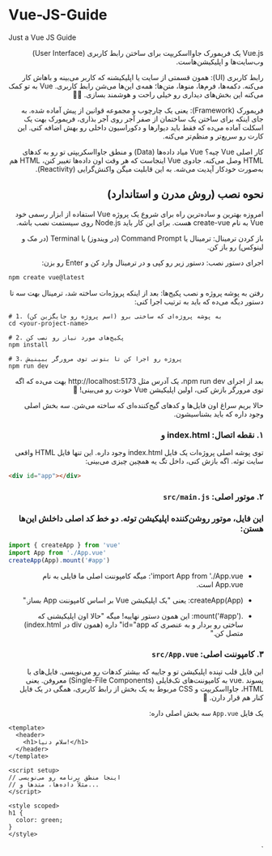 # Vue-JS-Guide
Just a Vue JS Guide

<div dir="rtl">
Vue.js یک فریمورک جاوااسکریپت برای ساختن رابط کاربری (User Interface) وب‌سایت‌ها و اپلیکیشن‌هاست.

رابط کاربری (UI): همون قسمتی از سایت یا اپلیکیشنه که کاربر می‌بینه و باهاش کار می‌کنه. دکمه‌ها، فرم‌ها، منوها، متن‌ها؛ همه‌ی این‌ها می‌شن رابط کاربری. Vue به تو کمک می‌کنه این بخش‌های دیداری رو خیلی راحت و هوشمند بسازی. 👨‍🎨

فریمورک (Framework): یعنی یک چارچوب و مجموعه قوانین از پیش آماده شده. به جای اینکه برای ساختن یک ساختمان از صفر آجر روی آجر بذاری، فریمورک بهت یک اسکلت آماده می‌ده که فقط باید دیوارها و دکوراسیون داخلی رو بهش اضافه کنی. این کارت رو سریع‌تر و منظم‌تر می‌کنه.



کار اصلی Vue چیه؟
Vue میاد داده‌ها (Data) و منطق جاوااسکریپتی تو رو به کدهای HTML وصل می‌کنه. جادوی Vue اینجاست که هر وقت اون داده‌ها تغییر کنن، HTML هم به‌صورت خودکار آپدیت می‌شه. به این قابلیت میگن واکنش‌گرایی (Reactivity).


## نحوه نصب (روش مدرن و استاندارد)
امروزه بهترین و ساده‌ترین راه برای شروع یک پروژه Vue استفاده از ابزار رسمی خود Vue به نام create-vue هست. برای این کار باید Node.js روی سیستمت نصب باشه.

باز کردن ترمینال: ترمینال یا Command Prompt (در ویندوز) یا Terminal (در مک و لینوکس) رو باز کن.

اجرای دستور نصب: دستور زیر رو کپی و در ترمینال وارد کن و Enter رو بزن:
</div>



```bash
npm create vue@latest
```
<div dir="rtl">
رفتن به پوشه پروژه و نصب پکیج‌ها: بعد از اینکه پروژه‌ات ساخته شد، ترمینال بهت سه تا دستور دیگه می‌ده که باید به ترتیب اجرا کنی:
</div>

```
# 1. به پوشه پروژه‌ای که ساختی برو (اسم پروژه رو جایگزین کن)
cd <your-project-name>

# 2. پکیج‌های مورد نیاز رو نصب کن
npm install

# 3. پروژه رو اجرا کن تا بتونی توی مرورگر ببینیش
npm run dev
```
<div dir="rtl">

بعد از اجرای npm run dev، یک آدرس مثل http://localhost:5173 بهت می‌ده که اگه توی مرورگر بازش کنی، اولین اپلیکیشن Vue خودت رو می‌بینی! 🥳


حالا بریم سراغ اون فایل‌ها و کدهای گیج‌کننده‌ای که ساخته می‌شن. سه بخش اصلی وجود داره که باید بشناسیشون.

### ۱. نقطه اتصال: index.html و <div id="app"> 
توی پوشه اصلی پروژه‌ات یک فایل index.html وجود داره. این تنها فایل HTML واقعی سایت توئه. اگه بازش کنی، داخل تگ <body> یه همچین چیزی می‌بینی:
</div>

```html
<div id="app"></div>
```
<div dir="rtl">

### ۲. موتور اصلی: `src/main.js` 
### این فایل، موتور روشن‌کننده اپلیکیشن توئه. دو خط کد اصلی داخلش این‌ها هستن:
</div>

```js
import { createApp } from 'vue'
import App from './App.vue'
createApp(App).mount('#app')
```
<div dir="rtl">

  - import App from './App.vue': میگه کامپوننت اصلی ما فایلی به نام App.vue است.

  - createApp(App): یعنی "یک اپلیکیشن Vue بر اساس کامپوننت App بساز."

  - .mount('#app'): این همون دستور نهاییه! میگه "حالا اون اپلیکیشنی که ساختی رو بردار و به عنصری که id="app" داره (همون div در index.html) متصل کن."

### ۳. کامپوننت اصلی: `src/App.vue`

این فایل قلب تپنده اپلیکیشن تو و جاییه که بیشتر کدهات رو می‌نویسی. فایل‌های با پسوند .vue به کامپوننت‌های تک‌فایلی (Single-File Components) معروفن. یعنی HTML، جاوااسکریپت و CSS مربوط به یک بخش از رابط کاربری، همگی در یک فایل کنار هم قرار دارن. 🧱

یک فایل `App.vue` سه بخش اصلی داره:
</div>


```vue
<template>
  <header>
    <h1>سلام دنیا!</h1>
  </header>
</template>

<script setup>
// اینجا منطق برنامه رو می‌نویسی
// مثلاً داده‌ها، متدها و...
</script>

<style scoped>
h1 {
  color: green;
}
</style>

```
<div dir="rtl">
  `<template>` : هرچیزی که کاربر قراره ببینه (ساختار HTML کامپوننت) اینجا قرار می‌گیره.

  `<script setup>` : مغز کامپوننت. داده‌ها، توابع و تمام منطق جاوااسکریپتی اینجا نوشته می‌شه.

 `<style scoped>` : کدهای CSS برای خوشگل کردن کامپوننت. کلمه scoped خیلی مهمه، چون باعث می‌شه این استایل‌ها فقط روی همین کامپوننت اعمال بشن و روی بقیه بخش‌های سایت تأثیر نذارن.


  خلاصه کل داستان:
`main.js` کامپوننت `App.vue` رو برمی‌داره، اون رو به یک اپلیکیشن کامل تبدیل می‌کنه و در نهایت کل اپلیکیشن رو داخل `<div id="app">` در فایل index.html "تزریق" یا mount می‌کنه تا در مرورگر قابل دیدن باشه.



### واکنشگرایی (Reactivity) در Vue
واکنش‌گرایی یعنی وقتی داده‌های شما در بخش <script> تغییر می‌کنند، بخش <template> (یا همان ظاهر سایت) به صورت خودکار و بدون نیاز به رفرش صفحه، آپدیت می‌شود. Vue این کار را از طریق چند ابزار کلیدی انجام می‌دهد که در کد شما استفاده شده‌اند.


### ref
`ref` یک تابع در Vue است که به شما اجازه می‌دهد یک متغیر "واکنش‌گرا" یا `reactive` بسازید.

کاربرد: وقتی می‌خواهید یک مقدار (مثل یک رشته متن، عدد یا حتی یک آبجکت) داشته باشید که با تغییر آن، ظاهر برنامه هم تغییر کند، از ref استفاده می‌کنید.

نحوه کار: ref مقدار شما را در یک آبجکت خاص قرار می‌دهد. برای دسترسی به مقدار اصلی در بخش `<script>` باید از .value استفاده کنید. اما در بخش `<template>`، ویو به صورت هوشمند این کار را برای شما انجام می‌دهد و نیازی به .value نیست.
javascript
```javascript

import {ref} from 'vue'
const appName = ref("My new task manager")
```
اینجا appName یک رفرنس واکنش‌گرا است. اگر بخواهید در یک تابع جاوااسکریپتی آن را تغییر دهید، باید بنویسید: `appName.value = "New Title".`
مثال
```vue
<script setup>
import {ref} from 'vue'
// const appName="My new task manager"

const appName = ref("My new task manager")
// alert(appName);   did not output the resulst
alert(appName.value)
```

#### ref for primitives
مشابه بالا برای داده های عادی
#### ref for arrays
اینحا باید از reactive استفاده کنیم بنابراین به پروژه اضافه میکنیم
```vue
script setup>
import {ref,reactive} from 'vue'
```
و سپس برای این آرایه مینویسیم
‍‍‍```vue
task = ['a','b','c']
const task = reactive(['a','b','c'])



در v-for, ویژگی key یک شناسه منحصر به فرد برای هر آیتم در لیست است. این به Vue کمک می‌کند تا بفهمد هر آیتم در لیست داده‌ها دقیقاً با کدام عنصر در صفحه (DOM) مطابقت دارد.

به زبان ساده، key مثل شماره پلاک برای ماشین‌ها یا کد ملی برای افراد عمل می‌کند.

چرا key ضروری است؟
وقتی لیست شما تغییر می‌کند (مثلاً یک آیتم اضافه، حذف یا جابجا می‌شود)، Vue باید بفهمد که چگونه صفحه را به بهینه‌ترین شکل ممکن به‌روزرسانی کند.

ردیابی هویت (Identity Tracking):
key به Vue اجازه می‌دهد تا هر آیتم را به طور دقیق ردیابی کند. وقتی ترتیب لیست عوض می‌شود، Vue به جای اینکه محتوای عناصر را تغییر دهد، خود عناصر را جابجا می‌کند که بسیار بهینه‌تر است.

جلوگیری از باگ‌های غیرمنتظره:
بدون key، اگر ترتیب آیتم‌ها تغییر کند، Vue ممکن است دچار خطا شود. برای مثال، اگر لیستی از فیلدهای ورودی (<input>) داشته باشید و آیتم دوم را حذف کنید، ممکن است متنی که در فیلد سوم تایپ کرده بودید، به اشتباه در فیلد دوم باقی بماند. key این مشکل را با اطمینان از اینکه هر داده به عنصر صحیح خود متصل است، حل می‌کند.



#### بهترین روش برای انتخاب key چیست؟
✅ بهترین انتخاب: یک مقدار منحصر به فرد و ثابت برای هر آیتم. معمولاً این مقدار، id آیتم است که از دیتابیس می‌آید.

```vue
<div v-for="item in items" :key="item.id">
  {{ item.text }}
</div>
```
#### ❌ انتخاب‌های نامناسب:

استفاده از index: استفاده از index آرایه به عنوان key (:key="index") توصیه نمی‌شود، مگر اینکه لیست شما کاملاً ثابت باشد و هیچ‌گاه ترتیب آن عوض نشود یا آیتمی از وسط آن حذف/اضافه نگردد. زیرا با تغییر ترتیب لیست، index ها نیز تغییر کرده و Vue دچار همان سردرگمی می‌شود.

استفاده از خود آبجکت (:key="task"): کاری که شما در کدتان انجام داده‌اید، یعنی استفاده از خود آبجکت به عنوان key، در Vue 3 کار می‌کند اما بهترین روش نیست. همیشه استفاده از یک شناسه ساده و یکتا (مثل عدد یا رشته) اولویت دارد.

خلاصه: key برای عملکرد صحیح و بهینه v-for حیاتی است. همیشه سعی کنید یک شناسه منحصر به فرد و پایدار برای آن فراهم کنید.


#### یک مثال کامل و خوب برای نمایش آرایه‌ای از اطلاعات در باکس‌های مجزا با استفاده از reactive، v-for و key

این کد یک کامپوننت کامل Vue است که می‌توانید آن را مستقیماً استفاده کنید.

```vue
<script setup>
import { reactive } from 'vue'

// با استفاده از reactive، یک آبجکت state می‌سازیم که شامل آرایه‌ی ماست.
// کل این آبجکت و آرایه‌ی درون آن واکنش‌گرا (reactive) خواهند بود.
const state = reactive({
  features: [
    {
      id: 1,
      icon: '🎨',
      title: 'طراحی مدرن',
      description: 'طراحی‌های جذاب و کاربرپسند بر اساس آخرین ترندهای روز دنیا.'
    },
    {
      id: 2,
      icon: '💻',
      title: 'توسعه واکنش‌گرا',
      description: 'نمایش بی‌نقص وب‌سایت شما در تمام دستگاه‌ها، از موبایل تا دسکتاپ.'
    },
    {
      id: 3,
      icon: '🚀',
      title: 'بهینه‌سازی سرعت',
      description: 'بارگذاری سریع صفحات برای بهبود تجربه کاربری و رتبه بهتر در موتورهای جستجو.'
    }
  ]
})
</script>

<template>
  <div class="features-container">
    <div v-for="feature in state.features" :key="feature.id" class="feature-box">
      <div class="icon">{{ feature.icon }}</div>
      <h3>{{ feature.title }}</h3>
      <p>{{ feature.description }}</p>
    </div>
  </div>
</template>

<style scoped>
.features-container {
  display: flex;
  justify-content: center;
  gap: 20px; /* فاصله بین باکس‌ها */
  flex-wrap: wrap; /* برای نمایش بهتر در صفحه‌های کوچک */
  padding: 20px;
  font-family: sans-serif;
}

.feature-box {
  border: 1px solid #e0e0e0;
  border-radius: 8px;
  padding: 20px;
  width: 250px;
  text-align: center;
  box-shadow: 0 4px 6px rgba(0, 0, 0, 0.1);
  transition: transform 0.2s;
}

.feature-box:hover {
  transform: translateY(-5px); /* افکت شناور شدن باکس */
}

.feature-box .icon {
  font-size: 40px;
  margin-bottom: 15px;
}

.feature-box h3 {
  color: #333;
  margin-bottom: 10px;
}

.feature-box p {
  color: #666;
  font-size: 14px;
  line-height: 1.6;
}
</style>

```

`{{ }} (Text Interpolation)`
این علامت که به آن "Mustache syntax" هم می‌گویند، ساده‌ترین راه برای نمایش داده‌های واکنش‌گرا در HTML است. به این کار "اتصال داده یک‌طرفه" (One-way data binding) می‌گویند، چون داده فقط از `<script>` به `<template>` می‌رود.

کاربرد: نمایش محتوای یک متغیر جاوااسکریپت در تگ‌های HTML.

نحوه کار: هر چیزی که داخل `{{ }}` قرار بگیرد، با مقدار متغیر همنامش در `<script>` جایگزین می‌شود و هر وقت آن متغیر تغییر کند، این قسمت هم خودکار آپدیت می‌شود.
```vue
<h1>
  {{appName}}
</h1>
```
این کد مقدار appName را در تگ `<h1>` نمایش می‌دهد. در ابتدا، "My new task manager" را نشان می‌دهد. اگر appName تغییر کند، این عنوان هم فوراً عوض می‌شود.


### v-model
v-model برای ایجاد "اتصال داده دوطرفه" (Two-way data binding) استفاده می‌شود، معمولاً روی تگ‌های فرم مثل `<input>, <textarea> و <select>.`

کاربرد: همگام‌سازی مقدار یک فیلد ورودی با یک متغیر واکنش‌گرا.

نحوه کار: v-model دو کار را همزمان انجام می‌دهد:

مقدار متغیر (appName) را در فیلد` <input>` نمایش می‌دهد.

هر وقت کاربر چیزی در `<input>` تایپ کند، مقدار متغیر appName را فوراً آپدیت می‌کند.

```html <input type="text" v-model="appName">```

این کد یک ارتباط زنده و دوطرفه بین فیلد ورودی و متغیر appName برقرار می‌کند:

وقتی صفحه بارگذاری می‌شود، این فیلد ورودی مقدار "My new task manager" را نشان می‌دهد.

اگر شما در این فیلد تایپ کنید و آن را به "My Awesome Tasks" تغییر دهید، متغیر appName هم فوراً به همین مقدار جدید آپدیت می‌شود.

چون appName آپدیت شده، تگ `<h1>{{appName}}</h1>` هم بلافاصله "My Awesome Tasks" را نمایش می‌دهد. ✅

این سه مفهوم در کنار هم، هسته‌ی اصلی واکنش‌گرایی در Vue را تشکیل می‌دهند و به شما اجازه می‌دهند به سادگی برنامه‌های پویا و تعاملی بسازید.

### ساخت کامپوننت جدا از مثال قبلی
 برای ساخت کامپوننت‌های قابل استفاده مجدد (reusable) ما مثال قبلی را به دو فایل تقسیم می‌کنیم: App.vue به عنوان والد و FeaturesContainer.vue به عنوان فرزند. 
 ##### بنابراین محتوای features-container رو به داخل یک پوشه جدا در components به همین نام میذاریم

ابتدا، ساختار پوشه‌ها به این شکل خواهد بود:
```less
src/
├── components/
│   └── FeaturesContainer.vue  (کامپوننت فرزند)
└── App.vue                    (کامپوننت والد)
```
#### ۱. کامپوننت والد (App.vue)
این کامپوننت داده‌ها را در خود نگه می‌دارد و آن‌ها را از طریق prop به کامپوننت فرزند ارسال می‌کند.
```vue
<script setup>
import { reactive } from 'vue'
// 1. کامپوننت فرزند را وارد می‌کنیم
import FeaturesContainer from './components/FeaturesContainer.vue'

// 2. داده‌ها همچنان در کامپوننت والد تعریف می‌شوند
const state = reactive({
  features: [
    {
      id: 1,
      icon: '🎨',
      title: 'طراحی مدرن',
      description: 'طراحی‌های جذاب و کاربرپسند بر اساس آخرین ترندهای روز دنیا.'
    },
    {
      id: 2,
      icon: '💻',
      title: 'توسعه واکنش‌گرا',
      description: 'نمایش بی‌نقص وب‌سایت شما در تمام دستگاه‌ها، از موبایل تا دسکتاپ.'
    },
    {
      id: 3,
      icon: '🚀',
      title: 'بهینه‌سازی سرعت',
      description: 'بارگذاری سریع صفحات برای بهبود تجربه کاربری و رتبه بهتر در موتورهای جستجو.'
    }
  ]
})
</script>

<template>
  <main>
    <h1>ویژگی‌های ما</h1>
    <FeaturesContainer :featuresList="state.features" />
  </main>
</template>

<style>
/* استایل‌های عمومی می‌توانند اینجا باشند */
main {
  text-align: center;
  font-family: sans-serif;
}
</style>
```
#### ۲. کامپوننت فرزند (FeaturesContainer.vue)
این کامپوننت داده‌ها را از والد دریافت می‌کند و وظیفه‌ی نمایش آن‌ها را بر عهده دارد. این کامپوننت هیچ داده‌ای از خودش ندارد و کاملاً به prop دریافتی وابسته است.
```vue
<script setup>
import { defineProps } from 'vue'

// 1. با defineProps مشخص می‌کنیم که این کامپوننت منتظر دریافت یک prop به نام 'featuresList' است.
const props = defineProps(['featuresList'])

// نکته: روش بهتر و دقیق‌تر برای تعریف props به صورت آبجکت است:
// defineProps({
//   featuresList: {
//     type: Array,
//     required: true
//   }
// })
</script>

<template>
  <div class="features-container">
    <div v-for="feature in featuresList" :key="feature.id" class="feature-box">
      <div class="icon">{{ feature.icon }}</div>
      <h3>{{ feature.title }}</h3>
      <p>{{ feature.description }}</p>
    </div>
  </div>
</template>

<style scoped>
/* تمام استایل‌های مربوط به باکس‌ها به اینجا منتقل شده‌اند */
.features-container {
  display: flex;
  justify-content: center;
  gap: 20px;
  flex-wrap: wrap;
  padding: 20px;
}

.feature-box {
  border: 1px solid #e0e0e0;
  border-radius: 8px;
  padding: 20px;
  width: 250px;
  text-align: center;
  box-shadow: 0 4px 6px rgba(0, 0, 0, 0.1);
  transition: transform 0.2s;
}

.feature-box:hover {
  transform: translateY(-5px);
}

.feature-box .icon {
  font-size: 40px;
  margin-bottom: 15px;
}

.feature-box h3 {
  color: #333;
  margin-bottom: 10px;
}

.feature-box p {
  color: #666;
  font-size: 14px;
  line-height: 1.6;
}
</style>

```
<div dir="rtl">

  


## این ساختار چگونه کار می‌کند؟
App.vue (والد): مسئول اصلی داده‌هاست. آرایه features را می‌سازد.

ارسال Prop: کامپوننت App.vue با استفاده از سینتکس :featuresList="state.features"، کل آرایه را به عنوان یک "ویژگی" یا prop به کامپوننت فرزند پاس می‌دهد.

FeaturesContainer.vue (فرزند): این کامپوننت کاملاً " نمایشی" (Presentational) است.

دریافت Prop: با استفاده از defineProps(['featuresList'])، کامپوننت فرزند اعلام می‌کند که یک ورودی به نام featuresList دریافت خواهد کرد.

نمایش داده: حلقه v-for حالا به جای اینکه روی داده‌ی محلی اجرا شود، روی prop دریافتی (featuresList) اجرا شده و باکس‌ها را بر اساس آن می‌سازد.

این الگو به شما اجازه می‌دهد FeaturesContainer را در هر جای دیگری از برنامه با هر آرایه‌ی دیگری که ساختار مشابهی داشته باشد، مجدداً استفاده کنید.
</div>



 ## چرا نمی‌توانیم prop را مستقیم تغییر دهیم؟
تصور کنید کامپوننت والد (مثلاً App.vue) یک "مدیر" است و کامپوننت فرزند (Task.vue) یک "کارمند".

دستور از بالا به پایین (Props): مدیر (والد) به کارمند (فرزند) یک دستور کار می‌دهد. این دستور کار همان prop است. در مثال شما، والد به فرزند می‌گوید: «این تسک را بگیر (task) که وضعیت فعلی آن completed: false است.»

تغییر غیرمجاز: حالا اگر کارمند (فرزند) سرخود تصمیم بگیرد و روی برگه دستور کار بنویسد «انجام شد» و وضعیت آن را تغییر دهد، مدیر اصلی (والد) از این تغییر خبردار نمی‌شود. در دنیای واقعی، این کار باعث ناهماهنگی و بی‌نظمی می‌شود.

در Vue هم همین‌طور است:

منبع اصلی داده (Source of Truth) در کامپوننت والد قرار دارد.

فرزند فقط داده را به عنوان prop دریافت می‌کند تا نمایش دهد.

اگر فرزند مستقیماً prop را تغییر دهد، والد متوجه نمی‌شود و این قانون "جریان داده یک‌طرفه" را نقض می‌کند. Vue برای جلوگیری از این بی‌نظمی، به شما خطا می‌دهد یا تغییر اعمال نمی‌شود.


 ## راه حل صحیح: گزارش دادن به مدیر (Emit کردن Event)
راه درست این است که کارمند (فرزند) به مدیر (والد) اطلاع دهد که تغییری لازم است. این اطلاع‌رسانی از طریق ارسال یک رویداد (Event) انجام می‌شود.



## مثال کامل: والد و فرزند
بیایید یک مثال کامل از والد (TodoList.vue) و فرزند (Task.vue) ببینیم.

#### 1. کامپوننت فرزند (Task.vue)
این کامپوننت مسئول نمایش یک تسک و اطلاع‌رسانی برای تغییر وضعیت است.
```vue
<script setup>
  // 1. تسک را به عنوان prop دریافت می‌کند
  const props = defineProps(['task'])

  // 2. رویدادی که قرار است به والد ارسال شود را تعریف می‌کند
  const emit = defineEmits(['toggle-status'])
</script>

<template>
  <div class="task">
    <h3>{{ task.name }}</h3>
    <div class="task-check">
      <input 
        type="checkbox" 
        :checked="task.completed"
        
        @change="emit('toggle-status', task.id)" 
      />
      <label>Done</label>
    </div>
  </div>
</template>
```
#### 2. کامپوننت والد (TodoList.vue)
این کامپوننت لیست تسک‌ها را مدیریت می‌کند و به رویدادهای فرزند گوش می‌دهد.

```vue
<script setup>
  import { ref } from 'vue'
  import Task from './Task.vue' // کامپوننت فرزند را وارد می‌کنیم

  // 1. منبع اصلی داده‌ها (State) در والد قرار دارد
  const tasks = ref([
    { id: 1, name: 'یادگیری Vue', completed: false },
    { id: 2, name: 'نوشیدن قهوه', completed: true },
    { id: 3, name: 'استراحت کردن', completed: false }
  ])

  // 3. این متد زمانی اجرا می‌شود که رویداد 'toggle-status' از فرزند دریافت شود
  function handleToggleStatus(taskId) {
    // تسک مورد نظر را پیدا می‌کند
    const taskToUpdate = tasks.value.find(t => t.id === taskId)
    
    // و وضعیت آن را در داده اصلی (که متعلق به والد است) تغییر می‌دهد
    if (taskToUpdate) {
      taskToUpdate.completed = !taskToUpdate.completed
    }
  }
</script>

<template>
  <h1>لیست کارهای من</h1>
  <div v-for="task in tasks" :key="task.id">
    <Task :task="task" @toggle-status="handleToggleStatus" />
  </div>
</template>

```
<div dir="rtl">
emit در Vue یک سیستم پیام‌رسانی است که به کامپوننت فرزند (Child) اجازه می‌دهد با کامپوننت والد (Parent) خود صحبت کند.

تصور کنید emit مانند یک "زنگ" یا "اعلان" است. فرزند نمی‌تواند مستقیماً داده‌های والد را تغییر دهد (چون این کار باعث بی‌نظمی می‌شود)، اما می‌تواند زنگ را به صدا درآورد تا به والد بگوید: «یک اتفاقی افتاده، لطفاً شما کاری انجام بده!»

## چرا به emit نیاز داریم؟ (قانون جریان داده یک‌طرفه)
در Vue، داده‌ها همیشه از بالا به پایین جریان دارند:

والد به فرزند (Props 🔽): والد از طریق props به فرزند داده می‌دهد.

فرزند به والد (Events 🔼): فرزند نباید مستقیماً آن prop را تغییر دهد. در عوض، باید یک رویداد (event) را به سمت بالا emit (منتشر) کند تا به والد اطلاع دهد که تغییری لازم است.

این قانون باعث می‌شود که همیشه بدانیم منبع اصلی تغییرات کجاست (در والد) و دیباگ کردن کد بسیار آسان‌تر شود.
</div>

## emit چطور کار می‌کند؟ (یک مثال ساده)
بیایید یک مثال خیلی ساده را در نظر بگیریم: یک کامپوننت والد که یک عدد را نمایش می‌دهد و یک کامپوننت فرزند که یک دکمه برای افزایش آن عدد دارد.

#### مرحله ۱: فرزند (ButtonComponent.vue) زنگ را آماده می‌کند
فرزند ابتدا باید اعلام کند که چه نوع "زنگ" یا رویدادی را می‌تواند به صدا درآورد.
```vue

<script setup>
// 1. تعریف می‌کنیم که این کامپوننت می‌تواند رویدادی به نام 'increase-count' را emit کند
const emit = defineEmits(['increase-count'])
</script>

<template>
  <button @click="emit('increase-count')">
    افزایش بده
  </button>
</template>

```
defineEmits: به Vue می‌گوید که این کامپوننت چه رویدادهایی را ارسال خواهد کرد.

`emit('increase-count'):` این همان به صدا درآوردن زنگ است.

#### مرحله ۲: والد (Counter.vue) به زنگ گوش می‌دهد
والد کامپوننت فرزند را در تمپلیت خود قرار می‌دهد و مشخص می‌کند که اگر زنگ increase-count به صدا درآمد، چه کاری باید انجام دهد.

```vue
<script setup>
import { ref } from 'vue'
import ButtonComponent from './ButtonComponent.vue'

// داده اصلی در والد قرار دارد
const count = ref(0)

// 3. این تابع زمانی اجرا می‌شود که رویداد از فرزند دریافت شود
function handleIncrease() {
  count.value++
}
</script>

<template>
  <h1>شمارنده: {{ count }}</h1>
  
  <ButtonComponent @increase-count="handleIncrease" />
</template>
```


```js
// عدد 5 را همراه با رویداد ارسال می‌کنیم
emit('increase-by', 5)
```
#### (والد)
```vue
<script setup>
function handleIncrease(amount) { // مقدار 5 اینجا دریافت می‌شود
  count.value += amount
}
</script>

<template>
  <ButtonComponent @increase-by="handleIncrease" />
</template>

```


## جمع‌بندی
Prop (داده به پایین 🔽): والد از طریق :task="task" داده را به فرزند می‌دهد.

Emit (رویداد به بالا 🔼): فرزند از طریق @toggle-status="handleToggleStatus" به والد اطلاع می‌دهد که تغییری رخ داده است.

State Management (مدیریت در والد 🧠): والد مسئول نهایی تغییر دادن داده‌هاست.

این الگو باعث می‌شود کد شما بسیار خواناتر، قابل پیش‌بینی‌تر و برای دیباگ کردن آسان‌تر باشد.


-‍‍------

***

ــــــــــــ


## داستان Mount در Vue 3: از ایده تا نمایش 🚀
تصور کن یه ایده عالی برای یه اپلیکیشن وب داری. با Vue 3 شروع به کدنویسی می‌کنی و کلی کامپوننت‌ خفن می‌سازی. این کامپوننت‌ها مثل قطعات لگو هستن: به تنهایی وجود دارن ولی هنوز به هم وصل نشدن و کسی نمی‌تونه اون‌ها رو ببینه. اینجا قهرمان داستان ما، یعنی mount وارد می‌شه.
mount در واقع پلیه بین دنیای مجازی Vue (کدهات) و دنیای واقعی مرورگر (صفحه‌ای که کاربر می‌بینه). تا وقتی که mount رو صدا نزنی، اپلیکیشن تو فقط در حافظه وجود داره و هیچ اثری ازش روی صفحه نیست.


## mount 
دستور شروع و نمایش اپلیکیشن Vue در مرورگره.

## beforeMount 
درست قبل از نمایش، وقتی همه چیز در حافظه آمادست، اجرا می‌شه.

## mounted 
درست بعد از اینکه اپلیکیشن روی صفحه نمایش داده شد و قابل دیدن بود، اجرا می‌شه و بهترین مکان برای دستکاری مستقیم DOM است.
</div>


مثال کاربردی برای beforeMount
فرض کنید می‌خواهیم قبل از نمایش کامپوننت، یک سری داده را از یک منبع خارجی (مثلاً یک API) فراخوانی کنیم. اما نمی‌خواهیم این کار را در setup یا created انجام دهیم، چون می‌خواهیم تا آخرین لحظه‌ی ممکن قبل از رندر شدن صبر کنیم.

در این مثال، ما یک تایمر ساده را شبیه‌سازی می‌کنیم که قبل از mount شدن، یک مقدار را تنظیم می‌کند.



```html
  <!DOCTYPE html>
  <html lang="fa" dir="rtl">
  <head>
      <title>مثال beforeMount</title>
      <script src="https://unpkg.com/vue@3"></script>
      <style>
          #app {
              padding: 20px;
              border: 2px solid #42b983;
              border-radius: 8px;
              text-align: center;
          }
      </style>
  </head>
  <body>
  
  <div id="app"></div>
  
  <script>
      const { createApp, ref, onBeforeMount, onMounted } = Vue;
  
      createApp({
          setup() {
              // یک ref برای دسترسی به عنصر اصلی در DOM
              const rootElement = ref(null);
              const initialData = ref('در حال بارگذاری...');
  
              console.log('۱. کامپوننت در حال setup شدن است.');
  
              // onBeforeMount یک هوک واقعی است!
              onBeforeMount(() => {
                  console.log('۲. onBeforeMount اجرا شد: آماده برای اتصال به DOM.');
                  
                  // در این لحظه، DOM هنوز ساخته نشده و در دسترس نیست.
                  // اگر تلاش کنیم به عنصر دسترسی پیدا کنیم، null خواهد بود.
                  console.log('مقدار rootElement در beforeMount:', rootElement.value); // خروجی: null
  
                  // یک کار منطقی برای این مرحله:
                  // فرض کنید یک محاسبه یا تنظیم اولیه قبل از رندر نیاز داریم
                  initialData.value = 'اطلاعات اولیه تنظیم شد!';
              });
  
              onMounted(() => {
                  console.log('۳. onMounted اجرا شد: کامپوننت به DOM متصل شد.');
                  
                  // حالا کامپوننت به صفحه اضافه شده و می‌توانیم به عناصر آن دسترسی داشته باشیم.
                  console.log('مقدار rootElement در mounted:', rootElement.value); // خروجی: <div id="app">...</div>
                  
                  // می‌توانیم DOM را دستکاری کنیم
                  rootElement.value.style.backgroundColor = '#e0f2f1';
              });
  
              return {
                  rootElement,
                  initialData
              };
          },
          // با استفاده از ref به عنصر اصلی متصل می‌شویم
          template: 
              <div ref="rootElement">
                  <h1>وضعیت کامپوننت</h1>
                  <p>{{ initialData }}</p>
              </div>
         
      }).mount('#app');
  </script>
  
  </body>
  </html>

```


## Slot در Vue JS
 اسلات (Slot) در Vue.js 3 یک مکانیزم قدرتمند برای توزیع محتوا (Content Distribution) است. به زبان ساده، اسلات به شما اجازه می‌دهد تا در یک کامپوننت فرزند (Child Component)، فضایی را به عنوان "جایگاه" تعریف کنید که کامپوننت والد (Parent Component) بتواند محتوای دلخواه خود را در آن قرار دهد. این کار باعث می‌شود کامپوننت‌های شما بسیار انعطاف‌پذیر و قابل استفاده مجدد (reusable) شوند.

 تصور کنید می‌خواهیم یک کامپوننت برای ساخت "کارت" (Card) داشته باشیم. این کارت یک کادر ساده با کمی استایل است. ما می‌خواهیم محتوای داخل این کارت را هر بار که از آن استفاده می‌کنیم، خودمان مشخص کنیم.

اینجا مفهوم پدری و فرزندی این‌طور تعریف می‌شود:

فرزند (Child): کامپوننت Card.vue که فقط شکل و ظاهر کادر را تعریف می‌کند و یک "جای خالی" برای محتوا دارد.

والد (Parent): کامپوننتی که Card.vue را فراخوانی می‌کند و آن "جای خالی" را با متن، عکس یا هر چیز دیگری پر می‌کند.


### ۱. کامپوننت فرزند: Card.vue
این کامپوننت فقط یک <div> با استایل مشخص و یک تگ <slot> در داخل آن است. تگ <slot> مثل یک جای خالی عمل می‌کند که منتظر محتوای کامپوننت والد است
```vue
<template>
  <div class="card-wrapper">
    <slot></slot>
  </div>
</template>

<style scoped>
.card-wrapper {
  padding: 20px;
  margin: 15px;
  border-radius: 8px;
  box-shadow: 0 4px 8px rgba(0, 0, 0, 0.1);
  background-color: #f9f9f9;
  border: 1px solid #e0e0e0;
}
</style>

```

نکته کلیدی: تمام کاری که این کامپوننت انجام می‌دهد این است که یک کادر زیبا بسازد و بگوید: "من یک جای خالی در درونم دارم!.

### ۲. کامپوننت والد: App.vue
حالا در کامپوننت والد، ما از Card.vue استفاده می‌کنیم. هر چیزی که بین تگ‌های باز و بسته <Card> بنویسیم، به صورت خودکار به داخل همان <slot> در کامپوننت فرزند فرستاده می‌شود.

```vue

<template>
  <div id="app">
    <h1>استفاده از کامپوننت کارت</h1>

    <Card>
      <h2>این عنوان کارت اول است</h2>
      <p>این یک پاراگراف ساده است که در داخل کارت قرار گرفته.</p>
    </Card>

    <Card>
      <p>این کارت فقط یک متن کوتاه دارد.</p>
      <button>یک دکمه!</button>
    </Card>

    <Card>
      <img src="https://vuejs.org/images/logo.png" alt="Vue Logo" width="80">
      <p style="text-align: center;">کارت با لوگوی Vue</p>
    </Card>

  </div>
</template>

<script setup>
import Card from './components/Card.vue';
</script>

<style>
#app {
  font-family: Avenir, Helvetica, Arial, sans-serif;
  color: #2c3e50;
  margin-top: 40px;
}
</style>
```
نتیجه چه می‌شود؟
والد (App.vue) سه بار کامپوننت Card را صدا می‌زند.

در هر بار فراخوانی، محتوای متفاوتی را بین <Card> و </Card> قرار می‌دهد.

فرزند (Card.vue) این محتوا را می‌گیرد و دقیقاً در جایی که تگ <slot> قرار دارد، نمایش می‌دهد.

این مثال نشان می‌دهد که شما یک کامپوننت Card با ظاهر ثابت دارید، اما به لطف اسلات، می‌توانید بی‌نهایت محتوای متفاوت را درون آن قرار دهید. این یعنی انعطاف‌پذیری و استفاده مجدد (Reusability) بالا.









در مسیردهی ها @ به پوشه src اشاره دارد
## Vue Router 🚦
<div dir="rtl">
  
Vue Router کتابخانه رسمی Vue.js برای مسیریابی (Routing) در اپلیکیشن‌های تک‌صفحه‌ای (Single Page Applications - SPA) است.

</div>


به زبان ساده: وقتی در یک سایت روی لینک‌های مختلف (مثلاً "درباره ما" یا "تماس با ما") کلیک می‌کنید و صفحه بدون رفرش شدن کامل، فقط محتوای اصلی‌اش عوض می‌شود، این کار را Router انجام می‌دهد. او URL مرورگر را به یک کامپوننت خاص در Vue متصل می‌کند.

چه زمانی استفاده می‌شود؟ هر وقت اپلیکیشن شما بیشتر از یک "صفحه" یا "نما" (View) داشته باشد.

اجزای کلیدی:

`<router-link to="/about">:` جایگزین تگ `<a>` برای ساختن لینک‌ها.

`<router-view>:` کامپوننتی که مانند یک جایگاه عمل کرده و کامپوننت مربوط به URL فعلی را نمایش می‌دهد.


```javascript
// 1. تعریف کامپوننت‌ها
const Home = { template: '<div>صفحه اصلی</div>' }
const About = { template: '<div>درباره ما</div>' }

// 2. تعریف مسیرها (Routes)
const routes = [
  { path: '/', component: Home },
  { path: '/about', component: About },
]

// 3. ساختن نمونه Router
const router = VueRouter.createRouter({
  history: VueRouter.createWebHistory(),
  routes,
})

```

در کامپوننت اصلی (App.vue):
```html
<header>
  <router-link to="/">خانه</router-link> |
  <router-link to="/about">درباره ما</router-link>
</header>
<main>
  <router-view></router-view>
</main>

```

## State (وضعیت) 🧠
State به زبان ساده همان داده‌های (data) برنامه شماست که در طول زمان تغییر می‌کنند. هر چیزی که وضعیت فعلی اپلیکیشن شما را مشخص می‌کند، State محسوب می‌شود.

مثال:

آیا کاربر وارد شده است یا نه (isLoggedIn: true).

لیست آیتم‌ها در سبد خرید (cartItems: [...]).

نام کاربری که در پروفایل نمایش داده می‌شود (username: 'ali').

مشکل: وقتی برنامه بزرگ می‌شود، مدیریت این داده‌ها و به اشتراک گذاشتن آن‌ها بین کامپوننت‌های مختلف پیچیده می‌شود. برای حل این مشکل از "Store" استفاده می‌کنیم.



## Store و Pinia 🍍
Store (انبار) یک الگوی طراحی است که در آن تمام State اشتراکی برنامه در یک مکان مرکزی نگهداری می‌شود. Pinia کتابخانه رسمی و مدرن Vue.js برای پیاده‌سازی این الگو است. (Pinia جایگزین Vuex شده است).

به زبان ساده: Pinia مثل یک انبار مرکزی برای داده‌های مهم برنامه شماست. هر کامپوننتی که به داده‌ای نیاز داشته باشد، آن را از این انبار درخواست می‌کند و اگر داده‌ای در انبار تغییر کند، تمام کامپوننت‌هایی که از آن استفاده می‌کنند، به‌صورت خودکار آپدیت می‌شوند.

چه زمانی استفاده می‌شود؟ وقتی نیاز دارید یک State را بین چندین کامپوننت (که شاید رابطه پدر-فرزندی مستقیمی ندارند) به اشتراک بگذارید. مثلا وضعیت لاگین کاربر یا محتوای سبد خرید.

اجزای کلیدی Pinia:


`state:` داده‌های اصلی (مثل data در کامپوننت).

`getters:` داده‌های مشتق‌شده (مثل computed properties).

`actions:` متدهایی برای تغییر state (مثل methods در کامپوننت).


مثال یک Store ساده در Pinia:
```JavaScript
// stores/counter.js
import { defineStore } from 'pinia'

export const useCounterStore = defineStore('counter', {
  state: () => ({
    count: 0,
    userName: 'Guest'
  }),
  getters: {
    doubleCount: (state) => state.count * 2,
  },
  actions: {
    increment() {
      this.count++
    },
  },
})
```

نحوه استفاده در یک کامپوننت:

```vue
<template>
  <div>
    <p>تعداد: {{ counter.count }}</p>
    <button @click="counter.increment()">افزایش</button>
  </div>
</template>

<script setup>
import { useCounterStore } from '@/stores/counter'

const counter = useCounterStore()
</script>

```
## Local Storage 💾
Local Storage یک ویژگی مرورگر است، نه بخشی از Vue.js. این قابلیت به شما اجازه می‌دهد تا داده‌ها را به‌صورت متن (key-value) در مرورگر کاربر ذخیره کنید.

مهم‌ترین ویژگی: داده‌های ذخیره شده در Local Storage حتی پس از بستن و باز کردن مجدد مرورگر یا رفرش کردن صفحه، باقی می‌مانند.

تفاوت کلیدی با State/Pinia:

State در Pinia با رفرش شدن صفحه از بین می‌رود و به مقدار اولیه‌اش برمی‌گردد.

داده در Local Storage ماندگار است.

چه زمانی استفاده می‌شود؟ معمولاً برای ماندگار کردن (persisting) وضعیت برنامه. برای مثال، می‌توانید اطلاعات سبد خرید کاربر را در Local Storage ذخیره کنید تا اگر کاربر صفحه را بست و دوباره برگشت، سبد خریدش خالی نشود.

```javascript
// ذخیره کردن نام کاربر در Local Storage
localStorage.setItem('username', 'Reza');

// خواندن نام کاربر از Local Storage
const savedUsername = localStorage.getItem('username'); // "Reza"

// ذخیره کردن یک آبجکت (باید به رشته JSON تبدیل شود)
const cart = { items: ['book', 'pen'], total: 25000 };
localStorage.setItem('shoppingCart', JSON.stringify(cart));

// خواندن آبجکت (باید از رشته JSON به آبجکت پارس شود)
const savedCart = JSON.parse(localStorage.getItem('shoppingCart'));

```
## مثالی دیگر :
#### یک مثال کامل و کاربردی از یک اپلیکیشن لیست کارها (To-Do List)

کاری که این اپلیکیشن انجام می‌دهد:
-دارای دو صفحه است: صفحه "لیست کارها" و صفحه "درباره ما" (نیازمند Router).

-شما می‌توانید کارهای جدید اضافه کنید و وضعیت انجام شدن آن‌ها را تغییر دهید (نیازمند State که با Pinia مدیریت می‌شود).

-لیست کارها حتی پس از بستن یا رفرش کردن صفحه هم باقی می‌ماند (نیازمند Local Storage برای ذخیره‌سازی).

##### ساختار فایل‌ها
```less

/src
├── components/
│   └── TodoItem.vue        # کامپوننت برای نمایش یک آیتم در لیست
├── views/
│   ├── HomeView.vue        # صفحه اصلی که لیست کارها را نشان می‌دهد
│   └── AboutView.vue       # صفحه درباره ما
├── stores/
│   └── todoStore.js        # استور Pinia برای مدیریت کارها
├── router/
│   └── index.js            # فایل تنظیمات Vue Router
├── App.vue                 # کامپوننت اصلی و ریشه برنامه
└── main.js                 # نقطه ورود برنامه
```
#### ۱. راه‌اندازی Pinia Store (با Local Storage)
این فایل، مغز اپلیکیشن ماست. وضعیت (State) لیست کارها را نگه می‌دارد و هر بار که تغییری ایجاد می‌شود، آن را در Local Storage ذخیره می‌کند.

فایل: `src/stores/todoStore.js`

```javascript

import { defineStore } from 'pinia'
import { ref, watch } from 'vue'

export const useTodoStore = defineStore('todo', () => {
  // ۱. State: خواندن لیست کارها از Local Storage یا استفاده از آرایه خالی
  const todos = ref(JSON.parse(localStorage.getItem('todos')) || [])

  // ۲. Action: افزودن یک کار جدید
  function addTodo(text) {
    if (!text) return
    todos.value.unshift({ id: Date.now(), text, completed: false })
  }

  // ۳. Action: تغییر وضعیت انجام شدن یک کار
  function toggleTodo(id) {
    const todo = todos.value.find((t) => t.id === id)
    if (todo) {
      todo.completed = !todo.completed
    }
  }

  // ۴. اتصال به Local Storage: هر زمان لیست کارها تغییر کرد، آن را در Local Storage ذخیره کن
  watch(
    todos,
    (newTodos) => {
      localStorage.setItem('todos', JSON.stringify(newTodos))
    },
    { deep: true } // برای اینکه تغییرات درون آبجکت‌ها را هم تشخیص دهد
  )

  return { todos, addTodo, toggleTodo }
})

```
#### ۲. راه‌اندازی Vue Router
این فایل مسیرها و کامپوننت‌های متناظر با آن‌ها را تعریف می‌کند.

فایل: `src/router/index.js`

```javascript
import { createRouter, createWebHistory } from 'vue-router'
import HomeView from '../views/HomeView.vue'
import AboutView from '../views/AboutView.vue'

const routes = [
  {
    path: '/',
    name: 'Home',
    component: HomeView,
  },
  {
    path: '/about',
    name: 'About',
    component: AboutView,
  },
]

const router = createRouter({
  history: createWebHistory(),
  routes,
})

export default router

```


#### ۳. ساخت View ها (صفحات)
این کامپوننت‌ها، صفحاتی هستند که Router آن‌ها را نمایش می‌دهد.

فایل: `src/views/HomeView.vue` (صفحه اصلی)

```vue
<template>
  <div class="home-view">
    <h1>لیست کارهای من</h1>
    <input
      type="text"
      v-model="newTodoText"
      @keyup.enter="add"
      placeholder="یک کار جدید اضافه کنید..."
    />
    <button @click="add">افزودن</button>

    <div class="todo-list">
      <TodoItem
        v-for="todo in todoStore.todos"
        :key="todo.id"
        :todo="todo"
      />
    </div>
  </div>
</template>

<script setup>
import { ref } from 'vue'
import { useTodoStore } from '@/stores/todoStore'
import TodoItem from '@/components/TodoItem.vue'

const newTodoText = ref('')
const todoStore = useTodoStore() // استفاده از استور

function add() {
  todoStore.addTodo(newTodoText.value)
  newTodoText.value = '' // خالی کردن اینپوت
}
</script>

<style scoped>
.home-view { max-width: 500px; margin: 0 auto; }
input { width: 70%; padding: 8px; }
button { padding: 8px; }
.todo-list { margin-top: 20px; }
</style>

```

 فایل: ` src/views/AboutView.vue ` (صفحه درباره ما)
 
 ```vue
<template>
  <div class="about">
    <h1>درباره این پروژه</h1>
    <p>این یک مثال کامل برای نمایش نحوه کارکرد Vue Router، Pinia و Local Storage است.</p>
  </div>
</template>
```

#### ۴. ساخت کامپوننت آیتم لیست
این کامپوننت کوچک فقط یک آیتم از لیست کارها را نمایش می‌دهد.

فایل: `src/components/TodoItem.vue`
``` vue


<template>
  <div class="todo-item" :class="{ completed: todo.completed }">
    <p>{{ todo.text }}</p>
    <button @click="todoStore.toggleTodo(todo.id)">
      {{ todo.completed ? 'لغو' : 'انجام شد' }}
    </button>
  </div>
</template>

<script setup>
import { useTodoStore } from '@/stores/todoStore'

defineProps({
  todo: Object,
})

const todoStore = useTodoStore()
</script>

<style scoped>
.todo-item {
  display: flex;
  justify-content: space-between;
  align-items: center;
  padding: 10px;
  border-bottom: 1px solid #eee;
}
.todo-item.completed p {
  text-decoration: line-through;
  color: #aaa;
}
</style>

```
#### ۵. کامپوننت اصلی و نقطه ورود
فایل: `src/App.vue` (کامپوننت ریشه)
این کامپوننت، منوی ناوبری و جایگاه نمایش صفحات (`<router-view>`) را در خود دارد.

```vue


<template>
  <div id="app">
    <nav>
      <router-link to="/">لیست کارها</router-link> |
      <router-link to="/about">درباره ما</router-link>
    </nav>
    <main>
      <router-view />
    </main>
  </div>
</template>

<style>
/* استایل‌های عمومی */
#app { text-align: center; color: #2c3e50; }
nav { padding: 30px; }
nav a { font-weight: bold; color: #2c3e50; }
nav a.router-link-exact-active { color: #42b983; }
</style>

```
فایل: `src/main.js` (نقطه ورود)
این فایل، برنامه Vue را می‌سازد و Pinia و Router را به آن متصل می‌کند.

```javascript
import { createApp } from 'vue'
import { createPinia } from 'pinia'
import App from './App.vue'
import router from './router' // ایمپورت کردن روتر

const app = createApp(App)

app.use(createPinia()) // اتصال Pinia
app.use(router)        // اتصال Router

app.mount('#app')

```
## Axios
<div dir='rtl'>
یک کتابخانه جاوا اسکریپت است که برای ارسال درخواست‌های HTTP استفاده می‌شود. به دلیل سادگی و قدرت بالا، به طور گسترده‌ای در کنار فریمورک‌هایی مانند Vue، React و Angular به کار می‌رود.

کاربرد اصلی آن، برقراری ارتباط بین اپلیکیشن شما (front-end) و سرور (back-end) برای دریافت یا ارسال داده است.


تصور کنید اپلیکیشن شما یک مشتری در رستوران است و سرور، آشپزخانه است. Axios نقش همان پیشخدمت (Waiter) 🤵 را بازی می‌کند.

شما (اپلیکیشن) به پیشخدمت (Axios) می‌گویید که چه چیزی می‌خواهید (مثلاً "لیست کاربران را به من بده"). پیشخدمت درخواست شما را به آشپزخانه (سرور) می‌برد، منتظر آماده شدن سفارش می‌ماند و در نهایت، غذا (داده‌ها) را برای شما می‌آورد.

Axios این فرآیند ارسال درخواست (Request) و دریافت پاسخ (Response) را بسیار ساده و قابل مدیریت می‌کند. این کتابخانه مبتنی بر Promise است، که به شما اجازه می‌دهد کدهای غیرهمزمان (asynchronous) را به شیوه‌ای تمیز بنویسید.

</div>

#### کاربردها و ویژگی‌های اصلی
دریافت داده از سرور (متد GET):
بیشترین کاربرد Axios برای گرفتن اطلاعات از یک API است. مثلاً دریافت لیست محصولات، اطلاعات یک کاربر خاص یا مقالات یک وبلاگ.
```javascript
axios.get('https://api.example.com/products')
  .then(response => {
    console.log(response.data); // لیست محصولات
  })
  .catch(error => {
    console.error('خطایی رخ داد!', error);
  });

```

#### ارسال داده به سرور (`متدهای POST, PUT, DELETE`):
برای ساختن یک موجودیت جدید (مثلاً ثبت‌نام کاربر با POST)، به‌روزرسانی اطلاعات (ویرایش پروفایل با PUT) یا حذف داده (حذف یک آیتم با DELETE).
```javascript

const newUser = { name: 'Ali', email: 'ali@example.com' };

axios.post('https://api.example.com/users', newUser)
  .then(response => {
    console.log('کاربر با موفقیت ساخته شد:', response.data);
  });

```

#### رهگیرها (Interceptors): ✅
این یکی از قدرتمندترین ویژگی‌های Axios است. رهگیرها به شما اجازه می‌دهند کد خود را قبل از ارسال یک درخواست یا قبل از دریافت یک پاسخ اجرا کنید. کاربرد رایج آن، اضافه کردن خودکار توکن احراز هویت (Authentication Token) به هدر تمام درخواست‌ها است.

مدیریت خطاها:
به راحتی می‌توانید خطاهای شبکه یا خطاهایی که از سمت سرور می‌آیند (مثل خطای 404 Not Found) را مدیریت کنید.


آیا فقط برای Vue است؟
خیر. Axios یک کتابخانه مستقل است و به هیچ فریمورکی وابسته نیست. اما چون تقریباً تمام اپلیکیشن‌های Vue برای دریافت داده‌های داینامیک نیاز به برقراری ارتباط با یک سرور دارند، Axios به عنوان یک "همکار عالی" برای Vue شناخته می‌شود. نصب و استفاده از آن در پروژه‌های Vue بسیار ساده است.

مثال استفاده در یک کامپوننت Vue 3:

```vue
<template>
  <div>
    <h1>لیست پست‌ها</h1>
    <ul>
      <li v-for="post in posts" :key="post.id">{{ post.title }}</li>
    </ul>
  </div>
</template>

<script setup>
import { ref, onMounted } from 'vue';
import axios from 'axios'; // ایمپورت کردن اکسوس

const posts = ref([]);

// onMounted یک هوک است که بعد از رندر شدن کامپوننت اجرا می‌شود
onMounted(async () => {
  try {
    const response = await axios.get('https://jsonplaceholder.typicode.com/posts');
    posts.value = response.data; // ذخیره داده‌های دریافتی در state
  } catch (error) {
    console.error('خطا در دریافت پست‌ها:', error);
  }
});
</script>
```

<div dir="ltr">

Zod یک کتابخانه اعتبارسنجی اسکما (schema validation) است که با اولویت TypeScript ساخته شده (TypeScript-first).

به زبان ساده، Zod به شما اجازه می‌دهد تا یک "بلوپرینت" یا "الگو" (که به آن اسکما می‌گویند) برای داده‌های خود تعریف کنید و سپس بررسی کنید که آیا داده‌های واقعی با آن الگو مطابقت دارند یا نه. ویژگی اصلی آن این است که به طور خودکار از روی اسکما، تایپ‌های TypeScript را برای شما ایجاد می‌کند.

#### Zod چیست؟ 🛡️
Zod مانند یک مسئول کنترل ورود یا نگهبان (Bouncer) برای داده‌های شما عمل می‌کند.

وقتی داده‌ای از یک منبع غیرقابل اعتماد (مانند یک API خارجی یا ورودی کاربر) وارد اپلیکیشن شما می‌شود، TypeScript به تنهایی نمی‌تواند در زمان اجرا (runtime) از صحت ساختار آن مطمئن شود. اینجا Zod وارد می‌شود. شما یک اسکما تعریف می‌کنید که می‌گوید: "من انتظار دارم داده ورودی یک آبجکت با یک id از نوع عددی و یک name از نوع رشته باشد."

سپس داده واقعی را به Zod می‌دهید. Zod آن را با الگو مقایسه می‌کند:

اگر مطابقت داشت: به داده اجازه ورود می‌دهد و شما با خیال راحت از آن استفاده می‌کنید.

اگر مغایرت داشت: یک خطا پرتاب می‌کند و جلوی ورود داده نامعتبر را می‌گیرد.

ویژگی کلیدی: شما فقط یک بار اسکما را تعریف می‌کنید و Zod به صورت خودکار تایپ TypeScript مربوط به آن را برای شما می‌سازد (z.infer). این کار از دوباره‌کاری جلوگیری کرده و تضمین می‌کند که اعتبارسنجی و تایپ‌های شما همیشه با هم هماهنگ هستند.

#### چرا و کجا از Zod استفاده می‌شود؟ 🔍
Zod پلی بین اعتبارسنجی در زمان اجرا و امنیت تایپ در زمان توسعه است. کاربردهای اصلی آن عبارتند از:

اعتبارسنجی پاسخ‌های API: این رایج‌ترین کاربرد است. وقتی با Axios داده‌ای از سرور می‌گیرید، هیچ تضمینی وجود ندارد که سرور دقیقاً همان ساختاری را که شما در تایپ‌های TypeScript خود تعریف کرده‌اید، بفرستد. Zod این پاسخ را اعتبارسنجی می‌کند تا مطمئن شوید داده‌ها ایمن و معتبر هستند.

اعتبارسنجی فرم‌های ورودی: قبل از ارسال اطلاعات فرم (مثلاً فرم ثبت‌نام) به سرور، می‌توانید با Zod مطمئن شوید که کاربر تمام فیلدها را با فرمت صحیح (مثلاً ایمیل معتبر، پسورد با طول کافی) پر کرده است.

ایجاد تایپ از روی اسکما: به جای تعریف دستی یک interface یا type در TypeScript و سپس نوشتن یک تابع اعتبارسنجی جداگانه، با Zod هر دو کار را همزمان انجام می‌دهید.

#### مثال عملی با Axios و Vue
در این مثال، ما با Axios اطلاعات یک کاربر را از یک API می‌گیریم و با Zod آن را اعتبارسنجی می‌کنیم.

</div>

```vue
<template>
  <div>
    <div v-if="error">خطا: {{ error }}</div>
    <div v-else-if="user">
      <h1>{{ user.name }}</h1>
      <p>ایمیل: {{ user.email }}</p>
      <p>وب‌سایت: {{ user.website }}</p>
    </div>
    <div v-else>در حال بارگذاری...</div>
  </div>
</template>

<script setup>
import { ref, onMounted } from 'vue';
import axios from 'axios';
import { z } from 'zod'; // ۱. ایمپورت کردن Zod

// ۲. تعریف اسکما (الگو) برای داده کاربر
const UserSchema = z.object({
  id: z.number(),
  name: z.string(),
  email: z.string().email({ message: "ایمیل نامعتبر است" }),
  website: z.string().url().optional(), // این فیلد اختیاری است
});

// ۳. استخراج خودکار تایپ TypeScript از روی اسکما
// دیگر نیازی به نوشتن دستی interface User نیست!
const user = ref(null);
const error = ref(null);

onMounted(async () => {
  try {
    const response = await axios.get('https://jsonplaceholder.typicode.com/users/1');
    
    // ۴. اعتبارسنجی داده دریافتی با اسکما
    // اگر داده معتبر نباشد، .parse() یک خطا پرتاب می‌کند
    const validatedUser = UserSchema.parse(response.data);
    
    // حالا با خیال راحت از داده معتبر و تایپ-سیف استفاده می‌کنیم
    user.value = validatedUser;
    
  } catch (e) {
    if (e instanceof z.ZodError) {
      // اگر خطا از سمت Zod باشد (داده نامعتبر)
      error.value = e.errors[0].message; // نمایش اولین پیام خطا
    } else {
      // خطاهای دیگر (مثلاً خطای شبکه)
      error.value = 'امکان دریافت اطلاعات وجود نداشت.';
    }
  }
});
</script>

```

در این مثال، Zod تضمین می‌کند که داده‌ای که از API می‌آید، قبل از اینکه در اپلیکیشن شما استفاده شود، کاملاً معتبر و مطابق انتظار شماست.
